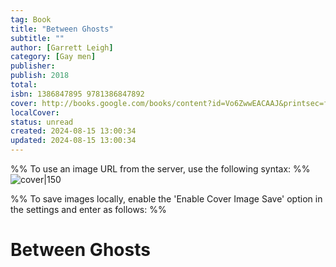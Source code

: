 ```yaml
---
tag: Book
title: "Between Ghosts"
subtitle: ""
author: [Garrett Leigh]
category: [Gay men]
publisher: 
publish: 2018
total: 
isbn: 1386847895 9781386847892
cover: http://books.google.com/books/content?id=Vo6ZwwEACAAJ&printsec=frontcover&img=1&zoom=1&source=gbs_api
localCover: 
status: unread
created: 2024-08-15 13:00:34
updated: 2024-08-15 13:00:34
---
```


%% To use an image URL from the server, use the following syntax: %%
![cover|150](http://books.google.com/books/content?id=Vo6ZwwEACAAJ&printsec=frontcover&img=1&zoom=1&source=gbs_api)

%% To save images locally, enable the 'Enable Cover Image Save' option in the settings and enter as follows: %%


# Between Ghosts